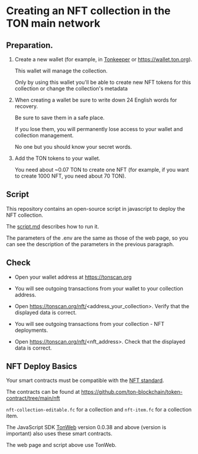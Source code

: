 # Creating an NFT collection in the TON main network

## Preparation.

1) Create a new wallet (for example, in [Tonkeeper](https://tonkeeper.com/) or https://wallet.ton.org).

   This wallet will manage the collection.

   Only by using this wallet you'll be able to create new NFT tokens for this collection or change the collection's metadata

2) When creating a wallet be sure to write down 24 English words for recovery.

   Be sure to save them in a safe place.
 
   If you lose them, you will permanently lose access to your wallet and collection management.

   No one but you should know your secret words.


3) Add the TON tokens to your wallet.

   You need about ~0.07 TON to create one NFT (for example, if you want to create 1000 NFT, you need about 70 TON).


## Script

This repository contains an open-source script in javascript to deploy the NFT collection.

The [script.md](https://github.com/tondiamonds/ton-nft-deployer/blob/main/script.md) describes how to run it.

The parameters of the .env are the same as those of the web page, so you can see the description of the parameters in the previous paragraph.


## Check

* Open your wallet address at https://tonscan.org

* You will see outgoing transactions from your wallet to your collection address.

* Open https://tonscan.org/nft/<address_your_collection>. Verify that the displayed data is correct.

* You will see outgoing transactions from your collection - NFT deployments.

* Open https://tonscan.org/nft/<nft_address>. Check that the displayed data is correct.


## NFT Deploy Basics

Your smart contracts must be compatible with the [NFT standard](https://github.com/ton-blockchain/TIPs/issues/62).

The contracts can be found at https://github.com/ton-blockchain/token-contract/tree/main/nft

`nft-collection-editable.fc` for a collection and `nft-item.fc` for a collection item.

The JavaScript SDK [TonWeb](https://github.com/toncenter/tonweb) version 0.0.38 and above (version is important) also uses these smart contracts.

The web page and script above use TonWeb.
